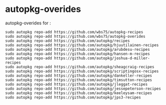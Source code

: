 autopkg-overides
================

autopkg-overides for :


    sudo autopkg repo-add https://github.com/wbs75/autopkg-recipes
    sudo autopkg repo-add https://github.com/wbs75/autopkg-overides
    sudo autopkg repo-add https://github.com/autopkg/recipes
    sudo autopkg repo-add https://github.com/autopkg/hjuutilainen-recipes
    sudo autopkg repo-add https://github.com/autopkg/arubdesu-recipes
    sudo autopkg repo-add https://github.com/autopkg/hansen-m-recipes
    sudo autopkg repo-add https://github.com/autopkg/joshua-d-miller-recipes
    sudo autopkg repo-add https://github.com/autopkg/sheagcraig-recipes
    sudo autopkg repo-add https://github.com/autopkg/scriptingosx-recipes
    sudo autopkg repo-add https://github.com/autopkg/dankeller-recipes
    sudo autopkg repo-add https://github.com/autopkg/timsutton-recipes
    sudo autopkg repo-add https://github.com/autopkg/jleggat-recipes
    sudo autopkg repo-add https://github.com/autopkg/jessepeterson-recipes
    sudo autopkg repo-add https://github.com/autopkg/keeleysam-recipes
    sudo autopkg repo-add https://github.com/autopkg/jps3-recipes
